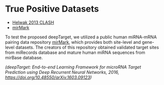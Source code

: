 # True Positive Datasets

- [Helwak 2013 CLASH](Helwak%202013%20CLASH.md)
- [mirMark](mirMark.md)

To test the proposed deepTarget, we utilized a public human miRNA-mRNA pairing data repository [mirMark](mirMark.md), which provides both site-level and gene-level datasets. The creators of this repository obtained validated target sites from miRecords database and mature human miRNA sequences from mirBase database.

*(deepTarget: End-to-end Learning Framework for microRNA Target Prediction using Deep Recurrent Neural Networks, 2016, https://doi.org/10.48550/arXiv.1603.09123)*

